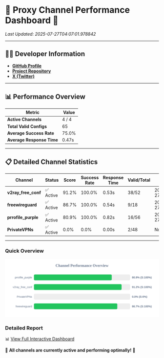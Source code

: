 # 🌟 Proxy Channel Performance Dashboard 🌟

_Last Updated: 2025-07-27T04:07:01.978842_

---

## 👩‍💻 Developer Information

- **[GitHub Profile](https://github.com/4n0nymou3)**  
- **[Project Repository](https://github.com/4n0nymou3/multi-proxy-config-fetcher)**  
- **[X (Twitter)](https://x.com/4n0nymou3)**  

---

## 📊 Performance Overview

| Metric                | Value       |
|-----------------------|-------------|
| **Active Channels**   | 4 / 4       |
| **Total Valid Configs** | 65          |
| **Average Success Rate** | 75.0%      |
| **Average Response Time** | 0.47s       |

---

## 📋 Detailed Channel Statistics

| Channel          | Status     | Score  | Success Rate | Response Time | Valid/Total | Last Success               |
|------------------|------------|--------|--------------|---------------|-------------|----------------------------|
| **v2ray_free_conf**  | ✅ Active  | 91.2%  | 100.0% | 0.53s         | 38/52       | 2025-07-27T04:06:49.428113 |
| **freewireguard**  | ✅ Active  | 86.7%  | 100.0% | 0.54s         | 9/18       | 2025-07-27T04:07:01.977070 |
| **prrofile_purple**  | ✅ Active  | 80.9%  | 100.0% | 0.82s         | 16/56       | 2025-07-27T04:06:48.840991 |
| **PrivateVPNs**  | ✅ Active  | 0.0%  | 0.0% | 0.00s         | 2/48       | None |

---

### Quick Overview
<div align="center">
  <a href="https://raw.githubusercontent.com/nullluser/NullRepo/refs/heads/main/assets/channel_stats_chart.svg">
    <img src="https://raw.githubusercontent.com/nullluser/NullRepo/refs/heads/main/assets/channel_stats_chart.svg" alt="Source Performance Statistics" width="800">
  </a>
</div>

### Detailed Report
📊 [View Full Interactive Dashboard](https://htmlpreview.github.io/?https://github.com/nullluser/NullRepo/blob/main/assets/performance_report.html)

🎉 **All channels are currently active and performing optimally!** 🎉
